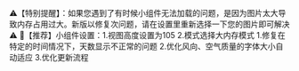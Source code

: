 ⚠️【特别提醒】：如果您遇到了有时候小组件无法加载的问题，是因为图片太大导致内存占用过大。新版以修复次问题，请在设置里重新选择一下您的图片即可解决⚠️
🤗【推荐】小组件设置：1.视图高度设置为105  2.模式选择大内存模式
1.修复在特定的时间情况下，天数显示不正常的问题
2.优化风向、空气质量的字体大小自动适应
3.优化更新流程